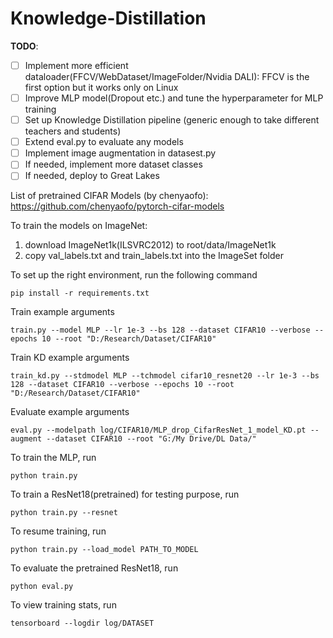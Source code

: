 # Knowledge-Distillation

**TODO**: 
- [ ] Implement more efficient dataloader(FFCV/WebDataset/ImageFolder/Nvidia DALI): FFCV is the first option but it works only on Linux
- [ ] Improve MLP model(Dropout etc.) and tune the hyperparameter for MLP training
- [ ] Set up Knowledge Distillation pipeline (generic enough to take different teachers and students)
- [ ] Extend eval.py to evaluate any models
- [ ] Implement image augmentation in datasest.py
- [ ] If needed, implement more dataset classes
- [ ] If needed, deploy to Great Lakes

List of pretrained CIFAR Models (by chenyaofo):
https://github.com/chenyaofo/pytorch-cifar-models

To train the models on ImageNet: 

1. download ImageNet1k(ILSVRC2012) to root/data/ImageNet1k
2. copy val_labels.txt and train_labels.txt into the ImageSet folder


To set up the right environment, run the following command
```
pip install -r requirements.txt
```

Train example arguments
```
train.py --model MLP --lr 1e-3 --bs 128 --dataset CIFAR10 --verbose --epochs 10 --root "D:/Research/Dataset/CIFAR10"
```
Train KD example arguments
```
train_kd.py --stdmodel MLP --tchmodel cifar10_resnet20 --lr 1e-3 --bs 128 --dataset CIFAR10 --verbose --epochs 10 --root "D:/Research/Dataset/CIFAR10"
```
Evaluate example arguments
```
eval.py --modelpath log/CIFAR10/MLP_drop_CifarResNet_1_model_KD.pt --augment --dataset CIFAR10 --root "G:/My Drive/DL Data/"
```

To train the MLP, run
```
python train.py
```
To train a ResNet18(pretrained) for testing purpose, run
```
python train.py --resnet
```
To resume training, run
```
python train.py --load_model PATH_TO_MODEL
```
To evaluate the pretrained ResNet18, run
```
python eval.py
```
To view training stats, run
```
tensorboard --logdir log/DATASET
```

